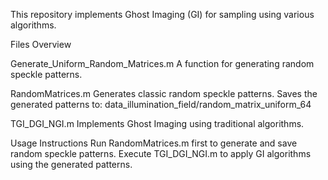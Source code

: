 This repository implements Ghost Imaging (GI) for sampling using various algorithms.

Files Overview

Generate_Uniform_Random_Matrices.m
A function for generating random speckle patterns.

RandomMatrices.m
Generates classic random speckle patterns.
Saves the generated patterns to:
data_illumination_field/random_matrix_uniform_64

TGI_DGI_NGI.m
Implements Ghost Imaging using traditional algorithms.

Usage Instructions
Run RandomMatrices.m first to generate and save random speckle patterns.
Execute TGI_DGI_NGI.m to apply GI algorithms using the generated patterns.